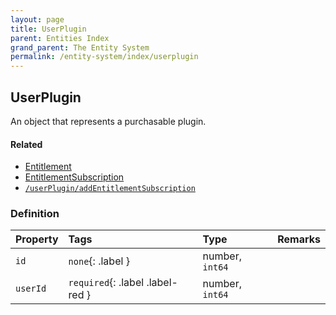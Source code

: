 ```yaml
---
layout: page
title: UserPlugin
parent: Entities Index
grand_parent: The Entity System
permalink: /entity-system/index/userplugin
---
```


## UserPlugin
An object that represents a purchasable plugin.

#### Related
- [Entitlement]({{site.baseurl}}/entity-system/index/Entitlement)
- [EntitlementSubscription]({{site.baseurl}}/entity-system/index/EntitlementSubscription)
- [`/userPlugin/addEntitlementSubscription`]({{site.baseurl}}/all-ops/userPlugin/addEntitlementSubscription)

### Definition

| Property | Tags | Type | Remarks
|:---------|:-----|:-----|:-------
| `id` | `none`{: .label } | number, `int64` |
| `userId` | `required`{: .label .label-red } | number, `int64` | 
 